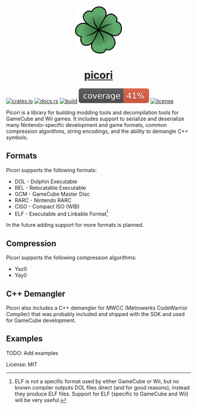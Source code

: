 <p align="center">
  <a href="https://">
    <picture>
      <img src="assets/images/picori_logo_512.png" height="128">
    </picture>
    <h1 align="center">picori</h1>
  </a>
</p>

[![crates.io](https://img.shields.io/crates/v/picori)](https://crates.io/crates/picori)
[![docs.rs](https://docs.rs/picori/badge.svg)](https://docs.rs/picori/)
[![build](https://github.com/Julgodis/picori/actions/workflows/build_and_test.yml/badge.svg?branch=master)](https://github.com/Julgodis/picori/actions/workflows/build_and_test.yml)
[![coverage](/../coverage/coverage/badges/flat.svg)](https://julgodis.github.io/picori/coverage/)
[![license](https://img.shields.io/crates/l/picori)](https://github.com/Julgodis/picori/LICENSE)

Picori is a library for building modding tools and decompilation tools for GameCube and Wii games. It includes support to serialize and deserialize many Nintendo-specific development and game formats, common compression algorithms, string encodings, and the ability to demangle C++ symbols.

## Formats

Picori supports the following formats:

-   DOL - Dolphin Executable
-   REL - Relocatable Executable
-   GCM - GameCube Master Disc
-   RARC - Nintendo RARC
-   CISO - Compact ISO (WIB)
-   ELF - Executable and Linkable Format[^note-elf]

In the future adding support for more formats is planned.

[^note-elf]:
    ELF is not a specific format used by either GameCube or Wii, but no known compiler outputs DOL files direct (and for good reasons), instead they produce ELF files. Support for ELF (specific to GameCube and Wii) will be very useful.

## Compression

Picori supports the following compression algorithms:

-   Yaz0
-   Yay0

## C++ Demangler

Picori also includes a C++ demangler for MWCC (Metrowerks CodeWarrior Compiler) that was probably included and shipped with the SDK and used for GameCube development.

## Examples

TODO: Add examples

License: MIT
